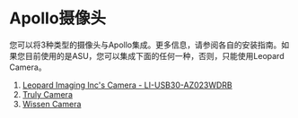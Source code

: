 # Apollo摄像头

您可以将3种类型的摄像头与Apollo集成。更多信息，请参阅各自的安装指南。如果您目前使用的是ASU，您可以集成下面的任何一种，否则，只能使用Leopard Camera。

1. [Leopard Imaging Inc's Camera - LI-USB30-AZ023WDRB](Leopard_Camera_LI-USB30-AZ023WDR__Installation_Guide_cn.md)
2. [Truly Camera](Truly_Argus_Camera_Installation_Guide_cn.md)
3. [Wissen Camera](Wissen_Camera_Installation_Guide_cn.md)